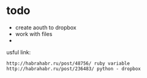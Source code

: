 # todo
* create aouth to dropbox
* work with files
* 

usful link:
~~~
http://habrahabr.ru/post/48756/ ruby variable
http://habrahabr.ru/post/236483/ python - dropbox
~~~
